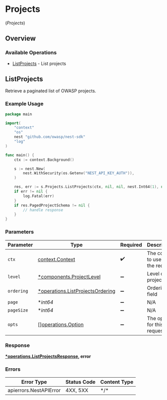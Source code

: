 # Projects
(*Projects*)

## Overview

### Available Operations

* [ListProjects](#listprojects) - List projects

## ListProjects

Retrieve a paginated list of OWASP projects.

### Example Usage

<!-- UsageSnippet language="go" operationID="list_projects" method="get" path="/api/v1/projects/" -->
```go
package main

import(
	"context"
	"os"
	nest "github.com/owasp/nest-sdk"
	"log"
)

func main() {
    ctx := context.Background()

    s := nest.New(
        nest.WithSecurity(os.Getenv("NEST_API_KEY_AUTH")),
    )

    res, err := s.Projects.ListProjects(ctx, nil, nil, nest.Int64(1), nil)
    if err != nil {
        log.Fatal(err)
    }
    if res.PagedProjectSchema != nil {
        // handle response
    }
}
```

### Parameters

| Parameter                                                                           | Type                                                                                | Required                                                                            | Description                                                                         |
| ----------------------------------------------------------------------------------- | ----------------------------------------------------------------------------------- | ----------------------------------------------------------------------------------- | ----------------------------------------------------------------------------------- |
| `ctx`                                                                               | [context.Context](https://pkg.go.dev/context#Context)                               | :heavy_check_mark:                                                                  | The context to use for the request.                                                 |
| `level`                                                                             | [*components.ProjectLevel](../../models/components/projectlevel.md)                 | :heavy_minus_sign:                                                                  | Level of the project                                                                |
| `ordering`                                                                          | [*operations.ListProjectsOrdering](../../models/operations/listprojectsordering.md) | :heavy_minus_sign:                                                                  | Ordering field                                                                      |
| `page`                                                                              | **int64*                                                                            | :heavy_minus_sign:                                                                  | N/A                                                                                 |
| `pageSize`                                                                          | **int64*                                                                            | :heavy_minus_sign:                                                                  | N/A                                                                                 |
| `opts`                                                                              | [][operations.Option](../../models/operations/option.md)                            | :heavy_minus_sign:                                                                  | The options for this request.                                                       |

### Response

**[*operations.ListProjectsResponse](../../models/operations/listprojectsresponse.md), error**

### Errors

| Error Type             | Status Code            | Content Type           |
| ---------------------- | ---------------------- | ---------------------- |
| apierrors.NestAPIError | 4XX, 5XX               | \*/\*                  |